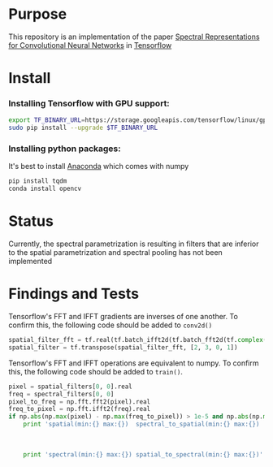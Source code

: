 # Purpose
This repository is an implementation of the paper [Spectral Representations for Convolutional Neural Networks](http://arxiv.org/abs/1506.03767) in [Tensorflow](http://tensorflow.org/)

# Install
### Installing Tensorflow with GPU support:
```bash
export TF_BINARY_URL=https://storage.googleapis.com/tensorflow/linux/gpu/tensorflow-0.9.0rc0-cp27-none-linux_x86_64.whl
sudo pip install --upgrade $TF_BINARY_URL
```

### Installing python packages:
It's best to install [Anaconda](https://www.continuum.io/downloads) which comes with numpy
```bash
pip install tqdm
conda install opencv
```

# Status
Currently, the spectral parametrization is resulting in filters that are inferior to the spatial parametrization and spectral pooling has not been implemented

# Findings and Tests
Tensorflow's FFT and IFFT gradients are inverses of one another.
To confirm this, the following code should be added to `conv2d()`
```python
spatial_filter_fft = tf.real(tf.batch_ifft2d(tf.batch_fft2d(tf.complex(spatial_filter_for_fft, spatial_filter_for_fft * 0.0))))
spatial_filter = tf.transpose(spatial_filter_fft, [2, 3, 0, 1])
```

Tensorflow's FFT and IFFT  operations are equivalent to numpy. 
To confirm this, the following code should be added to `train()`.
```python
pixel = spatial_filters[0, 0].real
freq = spectral_filters[0, 0]
pixel_to_freq = np.fft.fft2(pixel).real
freq_to_pixel = np.fft.ifft2(freq).real
if np.abs(np.max(pixel) - np.max(freq_to_pixel)) > 1e-5 and np.abs(np.min(freq.real) - np.max(pixel_to_freq)) > 1e-5:
    print 'spatial(min:{} max:{})  spectral_to_spatial(min:{} max:{}) '.format(np.min(pixel),
                                                                               np.max(pixel),
                                                                               np.min(freq_to_pixel),
                                                                               np.max(freq_to_pixel))
    print 'spectral(min:{} max:{}) spatial_to_spectral(min:{} max:{})'.format(np.min(freq.real),
                                                                              np.max(freq.real),
                                                                              np.min(pixel_to_freq),
                                                                              np.max(pixel_to_freq))
```